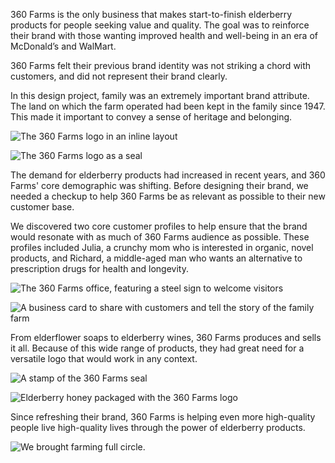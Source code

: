 360 Farms is the only business that makes start-to-finish elderberry products for people seeking value and quality. The goal was to reinforce their brand with those wanting improved health and well-being in an era of McDonald’s and WalMart.

360 Farms felt their previous brand identity was not striking a chord with customers, and did not represent their brand clearly.

In this design project, family was an extremely important brand attribute. The land on which the farm operated had been kept in the family since 1947. This made it important to convey a sense of heritage and belonging.

![The 360 Farms logo in an inline layout](/_assets/images/360/360-inline.svg)

![The 360 Farms logo as a seal](/_assets/images/360/360-seal.svg)

The demand for elderberry products had increased in recent years, and 360 Farms' core demographic was shifting. Before designing their brand, we needed a checkup to help 360 Farms be as relevant as possible to their new customer base.

We discovered two core customer profiles to help ensure that the brand would resonate with as much of 360 Farms audience as possible. These profiles included Julia, a crunchy mom who is interested in organic, novel products, and Richard, a middle-aged man who wants an alternative to prescription drugs for health and longevity.

![The 360 Farms office, featuring a steel sign to welcome visitors](/_assets/images/360/360-office.jpg)

![A business card to share with customers and tell the story of the family farm](/_assets/images/360/360-business-card.jpg)

From elderflower soaps to elderberry wines, 360 Farms produces and sells it all. Because of this wide range of products, they had great need for a versatile logo that would work in any context.

![A stamp of the 360 Farms seal](/_assets/images/360/360-stamp.jpg)

![Elderberry honey packaged with the 360 Farms logo](/_assets/images/360/360-honey.jpg)

Since refreshing their brand, 360 Farms is helping even more high-quality people live high-quality lives through the power of elderberry products.

![We brought farming full circle.](/_assets/images/360/360-berries.jpg)